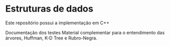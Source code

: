 # Estruturas de dados
<p>Este repositório possui a implementação em C++<p>
Documentação dos testes
Material complementar para o entendimento das árvores, Huffman, K-D Tree e Rubro-Negra.
